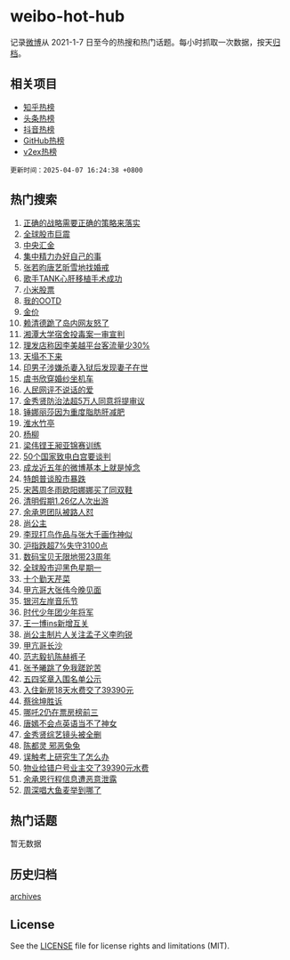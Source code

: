 # weibo-hot-hub

记录[微博](https://www.weibo.com)从 2021-1-7 日至今的热搜和热门话题。每小时抓取一次数据，按天[归档](archives)。

## 相关项目

- [知乎热榜](https://github.com/lonnyzhang423/zhihu-hot-hub)
- [头条热榜](https://github.com/lonnyzhang423/toutiao-hot-hub)
- [抖音热榜](https://github.com/lonnyzhang423/douyin-hot-hub)
- [GitHub热榜](https://github.com/lonnyzhang423/github-hot-hub)
- [v2ex热榜](https://github.com/lonnyzhang423/v2ex-hot-hub)


`更新时间：2025-04-07 16:24:38 +0800`

## 热门搜索

1. [正确的战略需要正确的策略来落实](https://m.weibo.cn/search?containerid=100103type%3D1%26t%3D10%26q%3D%23%E6%AD%A3%E7%A1%AE%E7%9A%84%E6%88%98%E7%95%A5%E9%9C%80%E8%A6%81%E6%AD%A3%E7%A1%AE%E7%9A%84%E7%AD%96%E7%95%A5%E6%9D%A5%E8%90%BD%E5%AE%9E%23&stream_entry_id=51&isnewpage=1&extparam=seat%3D1%26filter_type%3Drealtimehot%26stream_entry_id%3D51%26c_type%3D51%26pos%3D0%26q%3D%2523%25E6%25AD%25A3%25E7%25A1%25AE%25E7%259A%2584%25E6%2588%2598%25E7%2595%25A5%25E9%259C%2580%25E8%25A6%2581%25E6%25AD%25A3%25E7%25A1%25AE%25E7%259A%2584%25E7%25AD%2596%25E7%2595%25A5%25E6%259D%25A5%25E8%2590%25BD%25E5%25AE%259E%2523%26dgr%3D0%26cate%3D10103%26display_time%3D1744014277%26pre_seqid%3D174401427737203723358152)
1. [全球股市巨震](https://m.weibo.cn/search?containerid=100103type%3D1%26t%3D10%26q%3D%23%E5%85%A8%E7%90%83%E8%82%A1%E5%B8%82%E5%B7%A8%E9%9C%87%23&stream_entry_id=31&isnewpage=1&extparam=seat%3D1%26lcate%3D5001%26stream_entry_id%3D31%26pos%3D0%26q%3D%2523%25E5%2585%25A8%25E7%2590%2583%25E8%2582%25A1%25E5%25B8%2582%25E5%25B7%25A8%25E9%259C%2587%2523%26band_rank%3D1%26filter_type%3Drealtimehot%26c_type%3D31%26realpos%3D1%26cate%3D5001%26flag%3D4%26dgr%3D0%26display_time%3D1744014277%26pre_seqid%3D174401427737203723358152)
1. [中央汇金](https://m.weibo.cn/search?containerid=100103type%3D1%26t%3D10%26q%3D%E4%B8%AD%E5%A4%AE%E6%B1%87%E9%87%91&stream_entry_id=31&isnewpage=1&extparam=seat%3D1%26lcate%3D5001%26stream_entry_id%3D31%26pos%3D1%26q%3D%25E4%25B8%25AD%25E5%25A4%25AE%25E6%25B1%2587%25E9%2587%2591%26band_rank%3D2%26filter_type%3Drealtimehot%26c_type%3D31%26realpos%3D2%26cate%3D5001%26flag%3D1%26dgr%3D0%26display_time%3D1744014277%26pre_seqid%3D174401427737203723358152)
1. [集中精力办好自己的事](https://m.weibo.cn/search?containerid=100103type%3D1%26t%3D10%26q%3D%23%E9%9B%86%E4%B8%AD%E7%B2%BE%E5%8A%9B%E5%8A%9E%E5%A5%BD%E8%87%AA%E5%B7%B1%E7%9A%84%E4%BA%8B%23&stream_entry_id=31&isnewpage=1&extparam=seat%3D1%26lcate%3D5001%26stream_entry_id%3D31%26pos%3D2%26q%3D%2523%25E9%259B%2586%25E4%25B8%25AD%25E7%25B2%25BE%25E5%258A%259B%25E5%258A%259E%25E5%25A5%25BD%25E8%2587%25AA%25E5%25B7%25B1%25E7%259A%2584%25E4%25BA%258B%2523%26band_rank%3D3%26filter_type%3Drealtimehot%26c_type%3D31%26realpos%3D3%26cate%3D5001%26flag%3D0%26dgr%3D0%26display_time%3D1744014277%26pre_seqid%3D174401427737203723358152)
1. [张若昀唐艺昕雪地找婚戒](https://m.weibo.cn/search?containerid=100103type%3D1%26t%3D10%26q%3D%23%E5%BC%A0%E8%8B%A5%E6%98%80%E5%94%90%E8%89%BA%E6%98%95%E9%9B%AA%E5%9C%B0%E6%89%BE%E5%A9%9A%E6%88%92%23&stream_entry_id=31&isnewpage=1&extparam=seat%3D1%26lcate%3D5001%26stream_entry_id%3D31%26pos%3D3%26q%3D%2523%25E5%25BC%25A0%25E8%258B%25A5%25E6%2598%2580%25E5%2594%2590%25E8%2589%25BA%25E6%2598%2595%25E9%259B%25AA%25E5%259C%25B0%25E6%2589%25BE%25E5%25A9%259A%25E6%2588%2592%2523%26band_rank%3D4%26filter_type%3Drealtimehot%26c_type%3D31%26realpos%3D4%26cate%3D5001%26flag%3D1%26dgr%3D0%26display_time%3D1744014277%26pre_seqid%3D174401427737203723358152)
1. [歌手TANK心肝移植手术成功](https://m.weibo.cn/search?containerid=100103type%3D1%26t%3D10%26q%3D%23%E6%AD%8C%E6%89%8BTANK%E5%BF%83%E8%82%9D%E7%A7%BB%E6%A4%8D%E6%89%8B%E6%9C%AF%E6%88%90%E5%8A%9F%23&stream_entry_id=31&isnewpage=1&extparam=seat%3D1%26lcate%3D5001%26stream_entry_id%3D31%26pos%3D4%26q%3D%2523%25E6%25AD%258C%25E6%2589%258BTANK%25E5%25BF%2583%25E8%2582%259D%25E7%25A7%25BB%25E6%25A4%258D%25E6%2589%258B%25E6%259C%25AF%25E6%2588%2590%25E5%258A%259F%2523%26band_rank%3D5%26filter_type%3Drealtimehot%26c_type%3D31%26realpos%3D5%26cate%3D5001%26flag%3D1%26dgr%3D0%26display_time%3D1744014277%26pre_seqid%3D174401427737203723358152)
1. [小米股票](https://m.weibo.cn/search?containerid=100103type%3D1%26t%3D10%26q%3D%E5%B0%8F%E7%B1%B3%E8%82%A1%E7%A5%A8&stream_entry_id=31&isnewpage=1&extparam=seat%3D1%26lcate%3D5001%26stream_entry_id%3D31%26pos%3D5%26q%3D%25E5%25B0%258F%25E7%25B1%25B3%25E8%2582%25A1%25E7%25A5%25A8%26band_rank%3D6%26filter_type%3Drealtimehot%26c_type%3D31%26realpos%3D6%26cate%3D5001%26flag%3D2%26dgr%3D0%26display_time%3D1744014277%26pre_seqid%3D174401427737203723358152)
1. [我的OOTD](https://m.weibo.cn/search?containerid=100103type%3D1%26t%3D10%26q%3D%23%E6%88%91%E7%9A%84OOTD%23&stream_entry_id=31&isnewpage=1&extparam=seat%3D1%26lcate%3D5001%26stream_entry_id%3D31%26pos%3D6%26q%3D%2523%25E6%2588%2591%25E7%259A%2584OOTD%2523%26band_rank%3D7%26adid%3D282079%26is_ad_pos%3D1%26c_type%3D31%26filter_type%3Drealtimehot%26cate%3D5001%26topic_ad%3D1%26dgr%3D0%26display_time%3D1744014277%26pre_seqid%3D174401427737203723358152)
1. [金价](https://m.weibo.cn/search?containerid=100103type%3D1%26t%3D10%26q%3D%E9%87%91%E4%BB%B7&stream_entry_id=31&isnewpage=1&extparam=seat%3D1%26lcate%3D5001%26stream_entry_id%3D31%26pos%3D7%26q%3D%25E9%2587%2591%25E4%25BB%25B7%26band_rank%3D7%26filter_type%3Drealtimehot%26c_type%3D31%26realpos%3D7%26cate%3D5001%26flag%3D0%26dgr%3D0%26display_time%3D1744014277%26pre_seqid%3D174401427737203723358152)
1. [赖清德跪了岛内网友怒了](https://m.weibo.cn/search?containerid=100103type%3D1%26t%3D10%26q%3D%23%E8%B5%96%E6%B8%85%E5%BE%B7%E8%B7%AA%E4%BA%86%E5%B2%9B%E5%86%85%E7%BD%91%E5%8F%8B%E6%80%92%E4%BA%86%23&stream_entry_id=31&isnewpage=1&extparam=seat%3D1%26lcate%3D5001%26stream_entry_id%3D31%26pos%3D8%26q%3D%2523%25E8%25B5%2596%25E6%25B8%2585%25E5%25BE%25B7%25E8%25B7%25AA%25E4%25BA%2586%25E5%25B2%259B%25E5%2586%2585%25E7%25BD%2591%25E5%258F%258B%25E6%2580%2592%25E4%25BA%2586%2523%26band_rank%3D8%26filter_type%3Drealtimehot%26c_type%3D31%26realpos%3D8%26cate%3D5001%26flag%3D0%26dgr%3D0%26display_time%3D1744014277%26pre_seqid%3D174401427737203723358152)
1. [湘潭大学宿舍投毒案一审宣判](https://m.weibo.cn/search?containerid=100103type%3D1%26t%3D10%26q%3D%23%E6%B9%98%E6%BD%AD%E5%A4%A7%E5%AD%A6%E5%AE%BF%E8%88%8D%E6%8A%95%E6%AF%92%E6%A1%88%E4%B8%80%E5%AE%A1%E5%AE%A3%E5%88%A4%23&stream_entry_id=31&isnewpage=1&extparam=seat%3D1%26lcate%3D5001%26stream_entry_id%3D31%26pos%3D9%26q%3D%2523%25E6%25B9%2598%25E6%25BD%25AD%25E5%25A4%25A7%25E5%25AD%25A6%25E5%25AE%25BF%25E8%2588%258D%25E6%258A%2595%25E6%25AF%2592%25E6%25A1%2588%25E4%25B8%2580%25E5%25AE%25A1%25E5%25AE%25A3%25E5%2588%25A4%2523%26band_rank%3D9%26filter_type%3Drealtimehot%26c_type%3D31%26realpos%3D9%26cate%3D5001%26flag%3D1%26dgr%3D0%26display_time%3D1744014277%26pre_seqid%3D174401427737203723358152)
1. [理发店称因李美越平台客流量少30%](https://m.weibo.cn/search?containerid=100103type%3D1%26t%3D10%26q%3D%23%E7%90%86%E5%8F%91%E5%BA%97%E7%A7%B0%E5%9B%A0%E6%9D%8E%E7%BE%8E%E8%B6%8A%E5%B9%B3%E5%8F%B0%E5%AE%A2%E6%B5%81%E9%87%8F%E5%B0%9130%25%23&stream_entry_id=31&isnewpage=1&extparam=seat%3D1%26lcate%3D5001%26stream_entry_id%3D31%26pos%3D10%26q%3D%2523%25E7%2590%2586%25E5%258F%2591%25E5%25BA%2597%25E7%25A7%25B0%25E5%259B%25A0%25E6%259D%258E%25E7%25BE%258E%25E8%25B6%258A%25E5%25B9%25B3%25E5%258F%25B0%25E5%25AE%25A2%25E6%25B5%2581%25E9%2587%258F%25E5%25B0%259130%2525%2523%26band_rank%3D10%26filter_type%3Drealtimehot%26c_type%3D31%26realpos%3D10%26cate%3D5001%26flag%3D0%26dgr%3D0%26display_time%3D1744014277%26pre_seqid%3D174401427737203723358152)
1. [天塌不下来](https://m.weibo.cn/search?containerid=100103type%3D1%26t%3D10%26q%3D%E5%A4%A9%E5%A1%8C%E4%B8%8D%E4%B8%8B%E6%9D%A5&stream_entry_id=31&isnewpage=1&extparam=seat%3D1%26lcate%3D5001%26stream_entry_id%3D31%26pos%3D11%26q%3D%25E5%25A4%25A9%25E5%25A1%258C%25E4%25B8%258D%25E4%25B8%258B%25E6%259D%25A5%26band_rank%3D11%26filter_type%3Drealtimehot%26c_type%3D31%26realpos%3D11%26cate%3D5001%26flag%3D1%26dgr%3D0%26display_time%3D1744014277%26pre_seqid%3D174401427737203723358152)
1. [印男子涉嫌杀妻入狱后发现妻子在世](https://m.weibo.cn/search?containerid=100103type%3D1%26t%3D10%26q%3D%23%E5%8D%B0%E7%94%B7%E5%AD%90%E6%B6%89%E5%AB%8C%E6%9D%80%E5%A6%BB%E5%85%A5%E7%8B%B1%E5%90%8E%E5%8F%91%E7%8E%B0%E5%A6%BB%E5%AD%90%E5%9C%A8%E4%B8%96%23&stream_entry_id=31&isnewpage=1&extparam=seat%3D1%26lcate%3D5001%26stream_entry_id%3D31%26pos%3D12%26q%3D%2523%25E5%258D%25B0%25E7%2594%25B7%25E5%25AD%2590%25E6%25B6%2589%25E5%25AB%258C%25E6%259D%2580%25E5%25A6%25BB%25E5%2585%25A5%25E7%258B%25B1%25E5%2590%258E%25E5%258F%2591%25E7%258E%25B0%25E5%25A6%25BB%25E5%25AD%2590%25E5%259C%25A8%25E4%25B8%2596%2523%26band_rank%3D12%26filter_type%3Drealtimehot%26c_type%3D31%26realpos%3D12%26cate%3D5001%26flag%3D0%26dgr%3D0%26display_time%3D1744014277%26pre_seqid%3D174401427737203723358152)
1. [虞书欣穿婚纱坐机车](https://m.weibo.cn/search?containerid=100103type%3D1%26t%3D10%26q%3D%E8%99%9E%E4%B9%A6%E6%AC%A3%E7%A9%BF%E5%A9%9A%E7%BA%B1%E5%9D%90%E6%9C%BA%E8%BD%A6&stream_entry_id=31&isnewpage=1&extparam=seat%3D1%26lcate%3D5001%26stream_entry_id%3D31%26pos%3D13%26q%3D%25E8%2599%259E%25E4%25B9%25A6%25E6%25AC%25A3%25E7%25A9%25BF%25E5%25A9%259A%25E7%25BA%25B1%25E5%259D%2590%25E6%259C%25BA%25E8%25BD%25A6%26band_rank%3D13%26filter_type%3Drealtimehot%26c_type%3D31%26realpos%3D13%26cate%3D5001%26flag%3D1%26dgr%3D0%26display_time%3D1744014277%26pre_seqid%3D174401427737203723358152)
1. [人民网评不说话的爱](https://m.weibo.cn/search?containerid=100103type%3D1%26t%3D10%26q%3D%23%E4%BA%BA%E6%B0%91%E7%BD%91%E8%AF%84%E4%B8%8D%E8%AF%B4%E8%AF%9D%E7%9A%84%E7%88%B1%23&stream_entry_id=31&isnewpage=1&extparam=seat%3D1%26lcate%3D5001%26stream_entry_id%3D31%26pos%3D14%26q%3D%2523%25E4%25BA%25BA%25E6%25B0%2591%25E7%25BD%2591%25E8%25AF%2584%25E4%25B8%258D%25E8%25AF%25B4%25E8%25AF%259D%25E7%259A%2584%25E7%2588%25B1%2523%26band_rank%3D14%26filter_type%3Drealtimehot%26c_type%3D31%26realpos%3D14%26cate%3D5001%26flag%3D1%26dgr%3D0%26display_time%3D1744014277%26pre_seqid%3D174401427737203723358152)
1. [金秀贤防治法超5万人同意将提审议](https://m.weibo.cn/search?containerid=100103type%3D1%26t%3D10%26q%3D%23%E9%87%91%E7%A7%80%E8%B4%A4%E9%98%B2%E6%B2%BB%E6%B3%95%E8%B6%855%E4%B8%87%E4%BA%BA%E5%90%8C%E6%84%8F%E5%B0%86%E6%8F%90%E5%AE%A1%E8%AE%AE%23&stream_entry_id=31&isnewpage=1&extparam=seat%3D1%26lcate%3D5001%26stream_entry_id%3D31%26pos%3D15%26q%3D%2523%25E9%2587%2591%25E7%25A7%2580%25E8%25B4%25A4%25E9%2598%25B2%25E6%25B2%25BB%25E6%25B3%2595%25E8%25B6%25855%25E4%25B8%2587%25E4%25BA%25BA%25E5%2590%258C%25E6%2584%258F%25E5%25B0%2586%25E6%258F%2590%25E5%25AE%25A1%25E8%25AE%25AE%2523%26band_rank%3D15%26filter_type%3Drealtimehot%26c_type%3D31%26realpos%3D15%26cate%3D5001%26flag%3D1%26dgr%3D0%26display_time%3D1744014277%26pre_seqid%3D174401427737203723358152)
1. [锤娜丽莎因为重度脂肪肝减肥](https://m.weibo.cn/search?containerid=100103type%3D1%26t%3D10%26q%3D%23%E9%94%A4%E5%A8%9C%E4%B8%BD%E8%8E%8E%E5%9B%A0%E4%B8%BA%E9%87%8D%E5%BA%A6%E8%84%82%E8%82%AA%E8%82%9D%E5%87%8F%E8%82%A5%23&stream_entry_id=31&isnewpage=1&extparam=seat%3D1%26lcate%3D5001%26stream_entry_id%3D31%26pos%3D16%26q%3D%2523%25E9%2594%25A4%25E5%25A8%259C%25E4%25B8%25BD%25E8%258E%258E%25E5%259B%25A0%25E4%25B8%25BA%25E9%2587%258D%25E5%25BA%25A6%25E8%2584%2582%25E8%2582%25AA%25E8%2582%259D%25E5%2587%258F%25E8%2582%25A5%2523%26band_rank%3D16%26filter_type%3Drealtimehot%26c_type%3D31%26realpos%3D16%26cate%3D5001%26flag%3D2%26dgr%3D0%26display_time%3D1744014277%26pre_seqid%3D174401427737203723358152)
1. [淮水竹亭](https://m.weibo.cn/search?containerid=100103type%3D1%26t%3D10%26q%3D%E6%B7%AE%E6%B0%B4%E7%AB%B9%E4%BA%AD&stream_entry_id=31&isnewpage=1&extparam=seat%3D1%26lcate%3D5001%26stream_entry_id%3D31%26pos%3D17%26q%3D%25E6%25B7%25AE%25E6%25B0%25B4%25E7%25AB%25B9%25E4%25BA%25AD%26band_rank%3D17%26filter_type%3Drealtimehot%26c_type%3D31%26realpos%3D17%26cate%3D5001%26flag%3D1%26dgr%3D0%26display_time%3D1744014277%26pre_seqid%3D174401427737203723358152)
1. [杨柳](https://m.weibo.cn/search?containerid=100103type%3D1%26t%3D10%26q%3D%E6%9D%A8%E6%9F%B3&stream_entry_id=31&isnewpage=1&extparam=seat%3D1%26lcate%3D5001%26stream_entry_id%3D31%26pos%3D18%26q%3D%25E6%259D%25A8%25E6%259F%25B3%26band_rank%3D18%26filter_type%3Drealtimehot%26c_type%3D31%26realpos%3D18%26cate%3D5001%26flag%3D1%26dgr%3D0%26display_time%3D1744014277%26pre_seqid%3D174401427737203723358152)
1. [梁伟铿王昶亚锦赛训练](https://m.weibo.cn/search?containerid=100103type%3D1%26t%3D10%26q%3D%23%E6%A2%81%E4%BC%9F%E9%93%BF%E7%8E%8B%E6%98%B6%E4%BA%9A%E9%94%A6%E8%B5%9B%E8%AE%AD%E7%BB%83%23&stream_entry_id=31&isnewpage=1&extparam=seat%3D1%26lcate%3D5001%26stream_entry_id%3D31%26pos%3D19%26q%3D%2523%25E6%25A2%2581%25E4%25BC%259F%25E9%2593%25BF%25E7%258E%258B%25E6%2598%25B6%25E4%25BA%259A%25E9%2594%25A6%25E8%25B5%259B%25E8%25AE%25AD%25E7%25BB%2583%2523%26band_rank%3D19%26filter_type%3Drealtimehot%26c_type%3D31%26realpos%3D19%26cate%3D5001%26flag%3D1%26dgr%3D0%26display_time%3D1744014277%26pre_seqid%3D174401427737203723358152)
1. [50个国家致电白宫要谈判](https://m.weibo.cn/search?containerid=100103type%3D1%26t%3D10%26q%3D%2350%E4%B8%AA%E5%9B%BD%E5%AE%B6%E8%87%B4%E7%94%B5%E7%99%BD%E5%AE%AB%E8%A6%81%E8%B0%88%E5%88%A4%23&stream_entry_id=31&isnewpage=1&extparam=seat%3D1%26lcate%3D5001%26stream_entry_id%3D31%26pos%3D20%26q%3D%252350%25E4%25B8%25AA%25E5%259B%25BD%25E5%25AE%25B6%25E8%2587%25B4%25E7%2594%25B5%25E7%2599%25BD%25E5%25AE%25AB%25E8%25A6%2581%25E8%25B0%2588%25E5%2588%25A4%2523%26band_rank%3D20%26filter_type%3Drealtimehot%26c_type%3D31%26realpos%3D20%26cate%3D5001%26flag%3D1%26dgr%3D0%26display_time%3D1744014277%26pre_seqid%3D174401427737203723358152)
1. [成龙近五年的微博基本上就是悼念](https://m.weibo.cn/search?containerid=100103type%3D1%26t%3D10%26q%3D%E6%88%90%E9%BE%99%E8%BF%91%E4%BA%94%E5%B9%B4%E7%9A%84%E5%BE%AE%E5%8D%9A%E5%9F%BA%E6%9C%AC%E4%B8%8A%E5%B0%B1%E6%98%AF%E6%82%BC%E5%BF%B5&stream_entry_id=31&isnewpage=1&extparam=seat%3D1%26lcate%3D5001%26stream_entry_id%3D31%26pos%3D21%26q%3D%25E6%2588%2590%25E9%25BE%2599%25E8%25BF%2591%25E4%25BA%2594%25E5%25B9%25B4%25E7%259A%2584%25E5%25BE%25AE%25E5%258D%259A%25E5%259F%25BA%25E6%259C%25AC%25E4%25B8%258A%25E5%25B0%25B1%25E6%2598%25AF%25E6%2582%25BC%25E5%25BF%25B5%26band_rank%3D21%26filter_type%3Drealtimehot%26c_type%3D31%26realpos%3D21%26cate%3D5001%26flag%3D1%26dgr%3D0%26display_time%3D1744014277%26pre_seqid%3D174401427737203723358152)
1. [特朗普谈股市暴跌](https://m.weibo.cn/search?containerid=100103type%3D1%26t%3D10%26q%3D%23%E7%89%B9%E6%9C%97%E6%99%AE%E8%B0%88%E8%82%A1%E5%B8%82%E6%9A%B4%E8%B7%8C%23&stream_entry_id=31&isnewpage=1&extparam=seat%3D1%26lcate%3D5001%26stream_entry_id%3D31%26pos%3D22%26q%3D%2523%25E7%2589%25B9%25E6%259C%2597%25E6%2599%25AE%25E8%25B0%2588%25E8%2582%25A1%25E5%25B8%2582%25E6%259A%25B4%25E8%25B7%258C%2523%26band_rank%3D22%26filter_type%3Drealtimehot%26c_type%3D31%26realpos%3D22%26cate%3D5001%26flag%3D0%26dgr%3D0%26display_time%3D1744014277%26pre_seqid%3D174401427737203723358152)
1. [宋茜周冬雨欧阳娜娜买了同双鞋](https://m.weibo.cn/search?containerid=100103type%3D1%26t%3D10%26q%3D%23%E5%AE%8B%E8%8C%9C%E5%91%A8%E5%86%AC%E9%9B%A8%E6%AC%A7%E9%98%B3%E5%A8%9C%E5%A8%9C%E4%B9%B0%E4%BA%86%E5%90%8C%E5%8F%8C%E9%9E%8B%23&stream_entry_id=31&isnewpage=1&extparam=seat%3D1%26lcate%3D5001%26stream_entry_id%3D31%26pos%3D23%26q%3D%2523%25E5%25AE%258B%25E8%258C%259C%25E5%2591%25A8%25E5%2586%25AC%25E9%259B%25A8%25E6%25AC%25A7%25E9%2598%25B3%25E5%25A8%259C%25E5%25A8%259C%25E4%25B9%25B0%25E4%25BA%2586%25E5%2590%258C%25E5%258F%258C%25E9%259E%258B%2523%26band_rank%3D23%26filter_type%3Drealtimehot%26c_type%3D31%26realpos%3D23%26cate%3D5001%26flag%3D1%26dgr%3D0%26display_time%3D1744014277%26pre_seqid%3D174401427737203723358152)
1. [清明假期1.26亿人次出游](https://m.weibo.cn/search?containerid=100103type%3D1%26t%3D10%26q%3D%23%E6%B8%85%E6%98%8E%E5%81%87%E6%9C%9F1.26%E4%BA%BF%E4%BA%BA%E6%AC%A1%E5%87%BA%E6%B8%B8%23&stream_entry_id=31&isnewpage=1&extparam=seat%3D1%26lcate%3D5001%26stream_entry_id%3D31%26pos%3D24%26q%3D%2523%25E6%25B8%2585%25E6%2598%258E%25E5%2581%2587%25E6%259C%259F1.26%25E4%25BA%25BF%25E4%25BA%25BA%25E6%25AC%25A1%25E5%2587%25BA%25E6%25B8%25B8%2523%26band_rank%3D24%26filter_type%3Drealtimehot%26c_type%3D31%26realpos%3D24%26cate%3D5001%26flag%3D0%26dgr%3D0%26display_time%3D1744014277%26pre_seqid%3D174401427737203723358152)
1. [余承恩团队被路人怼](https://m.weibo.cn/search?containerid=100103type%3D1%26t%3D10%26q%3D%23%E4%BD%99%E6%89%BF%E6%81%A9%E5%9B%A2%E9%98%9F%E8%A2%AB%E8%B7%AF%E4%BA%BA%E6%80%BC%23&stream_entry_id=31&isnewpage=1&extparam=seat%3D1%26lcate%3D5001%26stream_entry_id%3D31%26pos%3D25%26q%3D%2523%25E4%25BD%2599%25E6%2589%25BF%25E6%2581%25A9%25E5%259B%25A2%25E9%2598%259F%25E8%25A2%25AB%25E8%25B7%25AF%25E4%25BA%25BA%25E6%2580%25BC%2523%26band_rank%3D25%26filter_type%3Drealtimehot%26c_type%3D31%26realpos%3D25%26cate%3D5001%26flag%3D0%26dgr%3D0%26display_time%3D1744014277%26pre_seqid%3D174401427737203723358152)
1. [尚公主](https://m.weibo.cn/search?containerid=100103type%3D1%26t%3D10%26q%3D%E5%B0%9A%E5%85%AC%E4%B8%BB&stream_entry_id=31&isnewpage=1&extparam=seat%3D1%26lcate%3D5001%26stream_entry_id%3D31%26pos%3D26%26q%3D%25E5%25B0%259A%25E5%2585%25AC%25E4%25B8%25BB%26band_rank%3D26%26filter_type%3Drealtimehot%26c_type%3D31%26realpos%3D26%26cate%3D5001%26flag%3D1%26dgr%3D0%26display_time%3D1744014277%26pre_seqid%3D174401427737203723358152)
1. [李现打鸟作品与张大千画作神似](https://m.weibo.cn/search?containerid=100103type%3D1%26t%3D10%26q%3D%23%E6%9D%8E%E7%8E%B0%E6%89%93%E9%B8%9F%E4%BD%9C%E5%93%81%E4%B8%8E%E5%BC%A0%E5%A4%A7%E5%8D%83%E7%94%BB%E4%BD%9C%E7%A5%9E%E4%BC%BC%23&stream_entry_id=31&isnewpage=1&extparam=seat%3D1%26lcate%3D5001%26stream_entry_id%3D31%26pos%3D27%26q%3D%2523%25E6%259D%258E%25E7%258E%25B0%25E6%2589%2593%25E9%25B8%259F%25E4%25BD%259C%25E5%2593%2581%25E4%25B8%258E%25E5%25BC%25A0%25E5%25A4%25A7%25E5%258D%2583%25E7%2594%25BB%25E4%25BD%259C%25E7%25A5%259E%25E4%25BC%25BC%2523%26band_rank%3D27%26filter_type%3Drealtimehot%26c_type%3D31%26realpos%3D27%26cate%3D5001%26flag%3D0%26dgr%3D0%26display_time%3D1744014277%26pre_seqid%3D174401427737203723358152)
1. [沪指跌超7%失守3100点](https://m.weibo.cn/search?containerid=100103type%3D1%26t%3D10%26q%3D%23%E6%B2%AA%E6%8C%87%E8%B7%8C%E8%B6%857%25%E5%A4%B1%E5%AE%883100%E7%82%B9%23&stream_entry_id=31&isnewpage=1&extparam=seat%3D1%26lcate%3D5001%26stream_entry_id%3D31%26pos%3D28%26q%3D%2523%25E6%25B2%25AA%25E6%258C%2587%25E8%25B7%258C%25E8%25B6%25857%2525%25E5%25A4%25B1%25E5%25AE%25883100%25E7%2582%25B9%2523%26band_rank%3D28%26filter_type%3Drealtimehot%26c_type%3D31%26realpos%3D28%26cate%3D5001%26flag%3D1%26dgr%3D0%26display_time%3D1744014277%26pre_seqid%3D174401427737203723358152)
1. [数码宝贝无限地带23周年](https://m.weibo.cn/search?containerid=100103type%3D1%26t%3D10%26q%3D%E6%95%B0%E7%A0%81%E5%AE%9D%E8%B4%9D%E6%97%A0%E9%99%90%E5%9C%B0%E5%B8%A623%E5%91%A8%E5%B9%B4&stream_entry_id=31&isnewpage=1&extparam=seat%3D1%26lcate%3D5001%26stream_entry_id%3D31%26pos%3D29%26q%3D%25E6%2595%25B0%25E7%25A0%2581%25E5%25AE%259D%25E8%25B4%259D%25E6%2597%25A0%25E9%2599%2590%25E5%259C%25B0%25E5%25B8%25A623%25E5%2591%25A8%25E5%25B9%25B4%26band_rank%3D29%26filter_type%3Drealtimehot%26c_type%3D31%26realpos%3D29%26cate%3D5001%26flag%3D1%26dgr%3D0%26display_time%3D1744014277%26pre_seqid%3D174401427737203723358152)
1. [全球股市迎黑色星期一](https://m.weibo.cn/search?containerid=100103type%3D1%26t%3D10%26q%3D%23%E5%85%A8%E7%90%83%E8%82%A1%E5%B8%82%E8%BF%8E%E9%BB%91%E8%89%B2%E6%98%9F%E6%9C%9F%E4%B8%80%23&stream_entry_id=31&isnewpage=1&extparam=seat%3D1%26lcate%3D5001%26stream_entry_id%3D31%26pos%3D30%26q%3D%2523%25E5%2585%25A8%25E7%2590%2583%25E8%2582%25A1%25E5%25B8%2582%25E8%25BF%258E%25E9%25BB%2591%25E8%2589%25B2%25E6%2598%259F%25E6%259C%259F%25E4%25B8%2580%2523%26band_rank%3D30%26filter_type%3Drealtimehot%26c_type%3D31%26realpos%3D30%26cate%3D5001%26flag%3D0%26dgr%3D0%26display_time%3D1744014277%26pre_seqid%3D174401427737203723358152)
1. [十个勤天芹菜](https://m.weibo.cn/search?containerid=100103type%3D1%26t%3D10%26q%3D%E5%8D%81%E4%B8%AA%E5%8B%A4%E5%A4%A9%E8%8A%B9%E8%8F%9C&stream_entry_id=31&isnewpage=1&extparam=seat%3D1%26lcate%3D5001%26stream_entry_id%3D31%26pos%3D31%26q%3D%25E5%258D%2581%25E4%25B8%25AA%25E5%258B%25A4%25E5%25A4%25A9%25E8%258A%25B9%25E8%258F%259C%26band_rank%3D31%26filter_type%3Drealtimehot%26c_type%3D31%26realpos%3D31%26cate%3D5001%26flag%3D0%26dgr%3D0%26display_time%3D1744014277%26pre_seqid%3D174401427737203723358152)
1. [甲亢哥大张伟今晚见面](https://m.weibo.cn/search?containerid=100103type%3D1%26t%3D10%26q%3D%23%E7%94%B2%E4%BA%A2%E5%93%A5%E5%A4%A7%E5%BC%A0%E4%BC%9F%E4%BB%8A%E6%99%9A%E8%A7%81%E9%9D%A2%23&stream_entry_id=31&isnewpage=1&extparam=seat%3D1%26lcate%3D5001%26stream_entry_id%3D31%26pos%3D32%26q%3D%2523%25E7%2594%25B2%25E4%25BA%25A2%25E5%2593%25A5%25E5%25A4%25A7%25E5%25BC%25A0%25E4%25BC%259F%25E4%25BB%258A%25E6%2599%259A%25E8%25A7%2581%25E9%259D%25A2%2523%26band_rank%3D32%26filter_type%3Drealtimehot%26c_type%3D31%26realpos%3D32%26cate%3D5001%26flag%3D0%26dgr%3D0%26display_time%3D1744014277%26pre_seqid%3D174401427737203723358152)
1. [银河左岸音乐节](https://m.weibo.cn/search?containerid=100103type%3D1%26t%3D10%26q%3D%23%E9%93%B6%E6%B2%B3%E5%B7%A6%E5%B2%B8%E9%9F%B3%E4%B9%90%E8%8A%82%23&stream_entry_id=31&isnewpage=1&extparam=seat%3D1%26lcate%3D5001%26stream_entry_id%3D31%26pos%3D33%26q%3D%2523%25E9%2593%25B6%25E6%25B2%25B3%25E5%25B7%25A6%25E5%25B2%25B8%25E9%259F%25B3%25E4%25B9%2590%25E8%258A%2582%2523%26band_rank%3D33%26filter_type%3Drealtimehot%26c_type%3D31%26realpos%3D33%26cate%3D5001%26flag%3D1%26dgr%3D0%26display_time%3D1744014277%26pre_seqid%3D174401427737203723358152)
1. [时代少年团少年将军](https://m.weibo.cn/search?containerid=100103type%3D1%26t%3D10%26q%3D%23%E6%97%B6%E4%BB%A3%E5%B0%91%E5%B9%B4%E5%9B%A2%E5%B0%91%E5%B9%B4%E5%B0%86%E5%86%9B%23&stream_entry_id=31&isnewpage=1&extparam=seat%3D1%26lcate%3D5001%26stream_entry_id%3D31%26pos%3D34%26q%3D%2523%25E6%2597%25B6%25E4%25BB%25A3%25E5%25B0%2591%25E5%25B9%25B4%25E5%259B%25A2%25E5%25B0%2591%25E5%25B9%25B4%25E5%25B0%2586%25E5%2586%259B%2523%26band_rank%3D34%26filter_type%3Drealtimehot%26c_type%3D31%26realpos%3D34%26cate%3D5001%26flag%3D1%26dgr%3D0%26display_time%3D1744014277%26pre_seqid%3D174401427737203723358152)
1. [王一博ins新增互关](https://m.weibo.cn/search?containerid=100103type%3D1%26t%3D10%26q%3D%23%E7%8E%8B%E4%B8%80%E5%8D%9Ains%E6%96%B0%E5%A2%9E%E4%BA%92%E5%85%B3%23&stream_entry_id=31&isnewpage=1&extparam=seat%3D1%26lcate%3D5001%26stream_entry_id%3D31%26pos%3D35%26q%3D%2523%25E7%258E%258B%25E4%25B8%2580%25E5%258D%259Ains%25E6%2596%25B0%25E5%25A2%259E%25E4%25BA%2592%25E5%2585%25B3%2523%26band_rank%3D35%26filter_type%3Drealtimehot%26c_type%3D31%26realpos%3D35%26cate%3D5001%26flag%3D1%26dgr%3D0%26display_time%3D1744014277%26pre_seqid%3D174401427737203723358152)
1. [尚公主制片人关注孟子义李昀锐](https://m.weibo.cn/search?containerid=100103type%3D1%26t%3D10%26q%3D%23%E5%B0%9A%E5%85%AC%E4%B8%BB%E5%88%B6%E7%89%87%E4%BA%BA%E5%85%B3%E6%B3%A8%E5%AD%9F%E5%AD%90%E4%B9%89%E6%9D%8E%E6%98%80%E9%94%90%23&stream_entry_id=31&isnewpage=1&extparam=seat%3D1%26lcate%3D5001%26stream_entry_id%3D31%26pos%3D36%26q%3D%2523%25E5%25B0%259A%25E5%2585%25AC%25E4%25B8%25BB%25E5%2588%25B6%25E7%2589%2587%25E4%25BA%25BA%25E5%2585%25B3%25E6%25B3%25A8%25E5%25AD%259F%25E5%25AD%2590%25E4%25B9%2589%25E6%259D%258E%25E6%2598%2580%25E9%2594%2590%2523%26band_rank%3D36%26filter_type%3Drealtimehot%26c_type%3D31%26realpos%3D36%26cate%3D5001%26flag%3D1%26dgr%3D0%26display_time%3D1744014277%26pre_seqid%3D174401427737203723358152)
1. [甲亢哥长沙](https://m.weibo.cn/search?containerid=100103type%3D1%26t%3D10%26q%3D%E7%94%B2%E4%BA%A2%E5%93%A5%E9%95%BF%E6%B2%99&stream_entry_id=31&isnewpage=1&extparam=seat%3D1%26lcate%3D5001%26stream_entry_id%3D31%26pos%3D37%26q%3D%25E7%2594%25B2%25E4%25BA%25A2%25E5%2593%25A5%25E9%2595%25BF%25E6%25B2%2599%26band_rank%3D37%26filter_type%3Drealtimehot%26c_type%3D31%26realpos%3D37%26cate%3D5001%26flag%3D0%26dgr%3D0%26display_time%3D1744014277%26pre_seqid%3D174401427737203723358152)
1. [范志毅扒陈赫裤子](https://m.weibo.cn/search?containerid=100103type%3D1%26t%3D10%26q%3D%E8%8C%83%E5%BF%97%E6%AF%85%E6%89%92%E9%99%88%E8%B5%AB%E8%A3%A4%E5%AD%90&stream_entry_id=31&isnewpage=1&extparam=seat%3D1%26lcate%3D5001%26stream_entry_id%3D31%26pos%3D38%26q%3D%25E8%258C%2583%25E5%25BF%2597%25E6%25AF%2585%25E6%2589%2592%25E9%2599%2588%25E8%25B5%25AB%25E8%25A3%25A4%25E5%25AD%2590%26band_rank%3D38%26filter_type%3Drealtimehot%26c_type%3D31%26realpos%3D38%26cate%3D5001%26flag%3D1%26dgr%3D0%26display_time%3D1744014277%26pre_seqid%3D174401427737203723358152)
1. [张予曦跳了免我蹉跎苦](https://m.weibo.cn/search?containerid=100103type%3D1%26t%3D10%26q%3D%23%E5%BC%A0%E4%BA%88%E6%9B%A6%E8%B7%B3%E4%BA%86%E5%85%8D%E6%88%91%E8%B9%89%E8%B7%8E%E8%8B%A6%23&stream_entry_id=31&isnewpage=1&extparam=seat%3D1%26lcate%3D5001%26stream_entry_id%3D31%26pos%3D39%26q%3D%2523%25E5%25BC%25A0%25E4%25BA%2588%25E6%259B%25A6%25E8%25B7%25B3%25E4%25BA%2586%25E5%2585%258D%25E6%2588%2591%25E8%25B9%2589%25E8%25B7%258E%25E8%258B%25A6%2523%26band_rank%3D39%26filter_type%3Drealtimehot%26c_type%3D31%26realpos%3D39%26cate%3D5001%26flag%3D1%26dgr%3D0%26display_time%3D1744014277%26pre_seqid%3D174401427737203723358152)
1. [五四奖章入围名单公示](https://m.weibo.cn/search?containerid=100103type%3D1%26t%3D10%26q%3D%23%E4%BA%94%E5%9B%9B%E5%A5%96%E7%AB%A0%E5%85%A5%E5%9B%B4%E5%90%8D%E5%8D%95%E5%85%AC%E7%A4%BA%23&stream_entry_id=31&isnewpage=1&extparam=seat%3D1%26lcate%3D5001%26stream_entry_id%3D31%26pos%3D40%26q%3D%2523%25E4%25BA%2594%25E5%259B%259B%25E5%25A5%2596%25E7%25AB%25A0%25E5%2585%25A5%25E5%259B%25B4%25E5%2590%258D%25E5%258D%2595%25E5%2585%25AC%25E7%25A4%25BA%2523%26band_rank%3D40%26filter_type%3Drealtimehot%26c_type%3D31%26realpos%3D40%26cate%3D5001%26flag%3D0%26dgr%3D0%26display_time%3D1744014277%26pre_seqid%3D174401427737203723358152)
1. [入住新房18天水费交了39390元](https://m.weibo.cn/search?containerid=100103type%3D1%26t%3D10%26q%3D%23%E5%85%A5%E4%BD%8F%E6%96%B0%E6%88%BF18%E5%A4%A9%E6%B0%B4%E8%B4%B9%E4%BA%A4%E4%BA%8639390%E5%85%83%23&stream_entry_id=31&isnewpage=1&extparam=seat%3D1%26lcate%3D5001%26stream_entry_id%3D31%26pos%3D41%26q%3D%2523%25E5%2585%25A5%25E4%25BD%258F%25E6%2596%25B0%25E6%2588%25BF18%25E5%25A4%25A9%25E6%25B0%25B4%25E8%25B4%25B9%25E4%25BA%25A4%25E4%25BA%258639390%25E5%2585%2583%2523%26band_rank%3D41%26filter_type%3Drealtimehot%26c_type%3D31%26realpos%3D41%26cate%3D5001%26flag%3D0%26dgr%3D0%26display_time%3D1744014277%26pre_seqid%3D174401427737203723358152)
1. [蔡徐坤胜诉](https://m.weibo.cn/search?containerid=100103type%3D1%26t%3D10%26q%3D%23%E8%94%A1%E5%BE%90%E5%9D%A4%E8%83%9C%E8%AF%89%23&stream_entry_id=31&isnewpage=1&extparam=seat%3D1%26lcate%3D5001%26stream_entry_id%3D31%26pos%3D42%26q%3D%2523%25E8%2594%25A1%25E5%25BE%2590%25E5%259D%25A4%25E8%2583%259C%25E8%25AF%2589%2523%26band_rank%3D42%26filter_type%3Drealtimehot%26c_type%3D31%26realpos%3D42%26cate%3D5001%26flag%3D0%26dgr%3D0%26display_time%3D1744014277%26pre_seqid%3D174401427737203723358152)
1. [哪吒2仍在票房榜前三](https://m.weibo.cn/search?containerid=100103type%3D1%26t%3D10%26q%3D%23%E5%93%AA%E5%90%922%E4%BB%8D%E5%9C%A8%E7%A5%A8%E6%88%BF%E6%A6%9C%E5%89%8D%E4%B8%89%23&stream_entry_id=31&isnewpage=1&extparam=seat%3D1%26lcate%3D5001%26stream_entry_id%3D31%26pos%3D43%26q%3D%2523%25E5%2593%25AA%25E5%2590%25922%25E4%25BB%258D%25E5%259C%25A8%25E7%25A5%25A8%25E6%2588%25BF%25E6%25A6%259C%25E5%2589%258D%25E4%25B8%2589%2523%26band_rank%3D43%26filter_type%3Drealtimehot%26c_type%3D31%26realpos%3D43%26cate%3D5001%26flag%3D0%26dgr%3D0%26display_time%3D1744014277%26pre_seqid%3D174401427737203723358152)
1. [唐嫣不会点英语当不了神女](https://m.weibo.cn/search?containerid=100103type%3D1%26t%3D10%26q%3D%E5%94%90%E5%AB%A3%E4%B8%8D%E4%BC%9A%E7%82%B9%E8%8B%B1%E8%AF%AD%E5%BD%93%E4%B8%8D%E4%BA%86%E7%A5%9E%E5%A5%B3&stream_entry_id=31&isnewpage=1&extparam=seat%3D1%26lcate%3D5001%26stream_entry_id%3D31%26pos%3D44%26q%3D%25E5%2594%2590%25E5%25AB%25A3%25E4%25B8%258D%25E4%25BC%259A%25E7%2582%25B9%25E8%258B%25B1%25E8%25AF%25AD%25E5%25BD%2593%25E4%25B8%258D%25E4%25BA%2586%25E7%25A5%259E%25E5%25A5%25B3%26band_rank%3D44%26filter_type%3Drealtimehot%26c_type%3D31%26realpos%3D44%26cate%3D5001%26flag%3D0%26dgr%3D0%26display_time%3D1744014277%26pre_seqid%3D174401427737203723358152)
1. [金秀贤综艺镜头被全删](https://m.weibo.cn/search?containerid=100103type%3D1%26t%3D10%26q%3D%23%E9%87%91%E7%A7%80%E8%B4%A4%E7%BB%BC%E8%89%BA%E9%95%9C%E5%A4%B4%E8%A2%AB%E5%85%A8%E5%88%A0%23&stream_entry_id=31&isnewpage=1&extparam=seat%3D1%26lcate%3D5001%26stream_entry_id%3D31%26pos%3D45%26q%3D%2523%25E9%2587%2591%25E7%25A7%2580%25E8%25B4%25A4%25E7%25BB%25BC%25E8%2589%25BA%25E9%2595%259C%25E5%25A4%25B4%25E8%25A2%25AB%25E5%2585%25A8%25E5%2588%25A0%2523%26band_rank%3D45%26filter_type%3Drealtimehot%26c_type%3D31%26realpos%3D45%26cate%3D5001%26flag%3D0%26dgr%3D0%26display_time%3D1744014277%26pre_seqid%3D174401427737203723358152)
1. [陈都灵 邪恶兔兔](https://m.weibo.cn/search?containerid=100103type%3D1%26t%3D10%26q%3D%E9%99%88%E9%83%BD%E7%81%B5+%E9%82%AA%E6%81%B6%E5%85%94%E5%85%94&stream_entry_id=31&isnewpage=1&extparam=seat%3D1%26lcate%3D5001%26stream_entry_id%3D31%26pos%3D46%26q%3D%25E9%2599%2588%25E9%2583%25BD%25E7%2581%25B5%2520%25E9%2582%25AA%25E6%2581%25B6%25E5%2585%2594%25E5%2585%2594%26band_rank%3D46%26filter_type%3Drealtimehot%26c_type%3D31%26realpos%3D46%26cate%3D5001%26flag%3D1%26dgr%3D0%26display_time%3D1744014277%26pre_seqid%3D174401427737203723358152)
1. [误触考上研究生了怎么办](https://m.weibo.cn/search?containerid=100103type%3D1%26t%3D10%26q%3D%E8%AF%AF%E8%A7%A6%E8%80%83%E4%B8%8A%E7%A0%94%E7%A9%B6%E7%94%9F%E4%BA%86%E6%80%8E%E4%B9%88%E5%8A%9E&stream_entry_id=31&isnewpage=1&extparam=seat%3D1%26lcate%3D5001%26stream_entry_id%3D31%26pos%3D47%26q%3D%25E8%25AF%25AF%25E8%25A7%25A6%25E8%2580%2583%25E4%25B8%258A%25E7%25A0%2594%25E7%25A9%25B6%25E7%2594%259F%25E4%25BA%2586%25E6%2580%258E%25E4%25B9%2588%25E5%258A%259E%26band_rank%3D47%26filter_type%3Drealtimehot%26c_type%3D31%26realpos%3D47%26cate%3D5001%26flag%3D0%26dgr%3D0%26display_time%3D1744014277%26pre_seqid%3D174401427737203723358152)
1. [物业给错户号业主交了39390元水费](https://m.weibo.cn/search?containerid=100103type%3D1%26t%3D10%26q%3D%23%E7%89%A9%E4%B8%9A%E7%BB%99%E9%94%99%E6%88%B7%E5%8F%B7%E4%B8%9A%E4%B8%BB%E4%BA%A4%E4%BA%8639390%E5%85%83%E6%B0%B4%E8%B4%B9%23&stream_entry_id=31&isnewpage=1&extparam=seat%3D1%26lcate%3D5001%26stream_entry_id%3D31%26pos%3D48%26q%3D%2523%25E7%2589%25A9%25E4%25B8%259A%25E7%25BB%2599%25E9%2594%2599%25E6%2588%25B7%25E5%258F%25B7%25E4%25B8%259A%25E4%25B8%25BB%25E4%25BA%25A4%25E4%25BA%258639390%25E5%2585%2583%25E6%25B0%25B4%25E8%25B4%25B9%2523%26band_rank%3D48%26filter_type%3Drealtimehot%26c_type%3D31%26realpos%3D48%26cate%3D5001%26flag%3D0%26dgr%3D0%26display_time%3D1744014277%26pre_seqid%3D174401427737203723358152)
1. [余承恩行程信息遭恶意泄露](https://m.weibo.cn/search?containerid=100103type%3D1%26t%3D10%26q%3D%23%E4%BD%99%E6%89%BF%E6%81%A9%E8%A1%8C%E7%A8%8B%E4%BF%A1%E6%81%AF%E9%81%AD%E6%81%B6%E6%84%8F%E6%B3%84%E9%9C%B2%23&stream_entry_id=31&isnewpage=1&extparam=seat%3D1%26lcate%3D5001%26stream_entry_id%3D31%26pos%3D49%26q%3D%2523%25E4%25BD%2599%25E6%2589%25BF%25E6%2581%25A9%25E8%25A1%258C%25E7%25A8%258B%25E4%25BF%25A1%25E6%2581%25AF%25E9%2581%25AD%25E6%2581%25B6%25E6%2584%258F%25E6%25B3%2584%25E9%259C%25B2%2523%26band_rank%3D49%26filter_type%3Drealtimehot%26c_type%3D31%26realpos%3D49%26cate%3D5001%26flag%3D1%26dgr%3D0%26display_time%3D1744014277%26pre_seqid%3D174401427737203723358152)
1. [周深唱大鱼麦举到哪了](https://m.weibo.cn/search?containerid=100103type%3D1%26t%3D10%26q%3D%E5%91%A8%E6%B7%B1%E5%94%B1%E5%A4%A7%E9%B1%BC%E9%BA%A6%E4%B8%BE%E5%88%B0%E5%93%AA%E4%BA%86&stream_entry_id=31&isnewpage=1&extparam=seat%3D1%26lcate%3D5001%26stream_entry_id%3D31%26pos%3D50%26q%3D%25E5%2591%25A8%25E6%25B7%25B1%25E5%2594%25B1%25E5%25A4%25A7%25E9%25B1%25BC%25E9%25BA%25A6%25E4%25B8%25BE%25E5%2588%25B0%25E5%2593%25AA%25E4%25BA%2586%26band_rank%3D50%26filter_type%3Drealtimehot%26c_type%3D31%26realpos%3D50%26cate%3D5001%26flag%3D1%26dgr%3D0%26display_time%3D1744014277%26pre_seqid%3D174401427737203723358152)

## 热门话题

暂无数据

## 历史归档

[archives](archives)

## License

See the [LICENSE](LICENSE) file for license rights and limitations (MIT).
